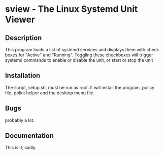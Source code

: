 # sview - The Linux Systemd Unit Viewer

## Description
This program loads a list of systemd services and displays them with check boxes for "Active" and "Running". Toggling these checkboxes will trigger systemd commands to enable or disable the unit, or start or stop the unit 

## Installation
The script, setup.sh, must be run as root. It will install the program, policy file, polkit helper and the desktop menu file. 

## Bugs 
probably a lot. 

## Documentation
This is it, sadly.
